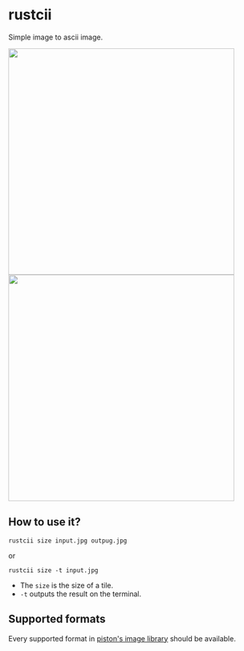 # rustcii
Simple image to ascii image.

<img src="https://user-images.githubusercontent.com/3250155/54496441-bab9b280-48c5-11e9-9b1b-904c0052ccf9.png" width="450">

<img src="https://user-images.githubusercontent.com/3250155/54077544-e9150d80-4287-11e9-9ed6-85797f09d573.png" width="450">

## How to use it?
`rustcii size input.jpg outpug.jpg`

or

`rustcii size -t input.jpg`

- The `size` is the size of a tile.
- `-t` outputs the result on the terminal.

## Supported formats
Every supported format in [piston's image library](https://github.com/PistonDevelopers/image#21-supported-image-formats) should be available.
